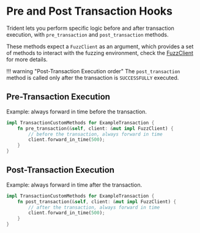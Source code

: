 # Pre and Post Transaction Hooks

Trident lets you perform specific logic before and after transaction execution, with `pre_transaction` and `post_transaction` methods.

These methods expect a `FuzzClient` as an argument, which provides a set of methods to interact with the fuzzing environment, check the [FuzzClient](../../../trident-api-macro/trident-fuzz-client/index.md) for more details.

!!! warning "Post-Transaction Execution order"
    The `post_transaction` method is called only after the transaction is `SUCCESSFULLY` executed.

## Pre-Transaction Execution

Example: always forward in time before the transaction.

```rust
impl TransactionCustomMethods for ExampleTransaction {
    fn pre_transaction(&self, client: &mut impl FuzzClient) {
        // before the transaction, always forward in time
        client.forward_in_time(500);
    }
}
```

## Post-Transaction Execution

Example: always forward in time after the transaction.

```rust
impl TransactionCustomMethods for ExampleTransaction {
    fn post_transaction(&self, client: &mut impl FuzzClient) {
        // after the transaction, always forward in time
        client.forward_in_time(500);
    }
}
```
